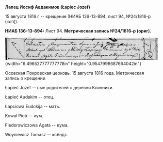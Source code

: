 **Лапец Иосиф Авдакимов (Łapiec Jozef)**

15 августа 1816 г -- крещение (НИАБ 136-13-894, лист 94, №24/1816-р
(коп)).

**НИАБ 136-13-894:** Лист 94. **Метрическая запись №24/1816-р (ориг).**

![](./media/31aef3f5691e0d80ef5c9eeb79d00b783fd74a7d.png){width="6.496527777777778in"
height="0.9547998687664042in"}

Осовская Покровская церковь. 15 августа 1816 года. Метрическая запись о
крещении.

Łapieć Jozef -- сын родителей с деревни Клинники.

Łapieć Audakim -- отец.

Łapciowa Eudokija -- мать.

Kowal Piotr -- кум.

Fiedorowiczowa Agata -- кума.

Woyniewicz Tomasz -- ксёндз.
